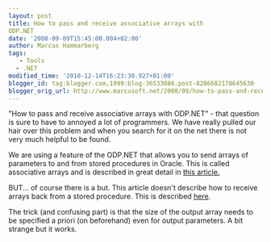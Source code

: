 ```yaml
---
layout: post
title: How to pass and receive associative arrays with
ODP.NET
date: '2008-09-09T15:45:00.004+02:00'
author: Marcus Hammarberg
tags:
   - Tools
  - .NET
modified_time: '2010-12-14T16:23:30.927+01:00'
blogger_id: tag:blogger.com,1999:blog-36533086.post-8286682178645630
blogger_orig_url: http://www.marcusoft.net/2008/09/how-to-pass-and-receive-associative.html
---
```


"How to pass and receive associative arrays with ODP.NET" - that
question is sure to have to annoyed a lot of programmers. We have really
pulled our hair over this problem and when you search for it on the net
there is not very much helpful to be found.

We are using a feature of the ODP.NET that allows you to send arrays of
parameters to and from stored procedures in Oracle. This is called
associative arrays and is described in great detail in [this
article.](http://www.oracle.com/technology/oramag/oracle/07-jan/o17odp.html)

BUT... of course there is a but. This article doesn't describe how to
receive arrays back from a stored procedure. This is described
[here](http://download.oracle.com/docs/cd/B19306_01/win.102/b14307/featOraCommand.htm#sthref226).

The trick (and confusing part) is that the size of the output array
needs to be specified a priori (on beforehand) even for output
parameters. A bit strange but it works.
